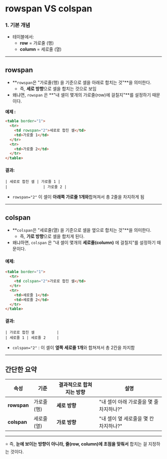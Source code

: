 rowspan VS colspan
===

### 1. 기본 개념
- 테이블에서:
    - **row** = 가로줄 (행)
    - **column** = 세로줄 (열)

---

## rowspan
- **`rowspan`은 "가로줄(행) 을 기준으로 셀을 아래로 합치는 것"**을 의미한다. 
    - 즉, **세로 방향**으로 셀을 합치는 것으로 보임
- 왜냐면, `rowspan` 은 **"내 셀이 몇개의 가로줄(row)에 걸칠지"**를 설정하기 때문이다.

**예제 :**

```html
<table border="1">
  <tr>
    <td rowspan="2">세로로 합친 셀</td>
    <td>가로줄 1</td>
  </tr>
  <tr>
    <td>가로줄 2</td>
  </tr>
</table>
```

#### 결과:

```
| 세로로 합친 셀 | 가로줄 1 |
|                | 가로줄 2 |
```
- `rowspan="2"` 이 셀이 **아래쪽 가로줄 1개와**합쳐져서 총 2줄을 차지하게 됨
---


## colspan
- **`colspan`은 "세로줄(열) 을 기준으로 셀을 옆으로 합치는 것"**을 의미한다.
    - 즉, **가로 방향**으로 셀을 합치게 된다.
- 왜냐하면, `colspan` 은 "내 셀이 몇개의 **세로줄(column)** 에 걸칠지"를 설정하기 때문이다.

#### 예제:
```html
<table border="1">
  <tr>
    <td colspan="2">가로로 합친 셀</td>
  </tr>
  <tr>
    <td>세로줄 1</td>
    <td>세로줄 2</td>
  </tr>
</table>
```

#### 결과:
```
| 가로로 합친 셀          |
| 세로줄 1 | 세로줄 2     |

```
- `colspan="2"` : 이 셀이 **옆쪽 세로줄 1개**와 합쳐져서 총 2칸을 차지함

---

## **간단한 요약**

| 속성 | 기준 | 결과적으로 합쳐지는 방향 | 설명 |
| --- | --- | --- | --- |
| **rowspan** | 가로줄(행) | **세로 방향** | "내 셀이 아래 가로줄을 몇 줄 차지하나?" |
| **colspan** | 세로줄(열) | **가로 방향** | "내 셀이 옆 세로줄을 몇 칸 차지하나?" |

---


⭐ 즉, **눈에 보이는 방향이 아니라, 줄(row, column)에 초점을 맞춰서** 합치는 걸 지정하는 것이다.
